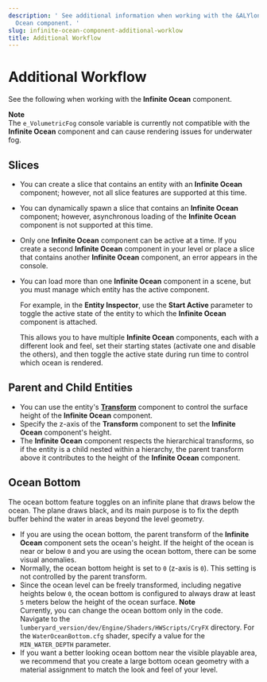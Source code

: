 ```yaml
---
description: ' See additional information when working with the &ALYlong; Infinite
  Ocean component. '
slug: infinite-ocean-component-additional-worklow
title: Additional Workflow
---
```

# Additional Workflow<a name="infinite-ocean-component-additional-worklow"></a>

See the following when working with the **Infinite Ocean** component\.

**Note**  
The `e_VolumetricFog` console variable is currently not compatible with the **Infinite Ocean** component and can cause rendering issues for underwater fog\.

## Slices<a name="infinite-ocean-component-working-with-slices"></a>
+ You can create a slice that contains an entity with an **Infinite Ocean** component; however, not all slice features are supported at this time\.
+ You can dynamically spawn a slice that contains an **Infinite Ocean** component; however, asynchronous loading of the **Infinite Ocean** component is not supported at this time\.
+ Only one **Infinite Ocean** component can be active at a time\. If you create a second **Infinite Ocean** component in your level or place a slice that contains another **Infinite Ocean** component, an error appears in the console\.
+ You can load more than one **Infinite Ocean** component in a scene, but you must manage which entity has the active component\.

  For example, in the **Entity Inspector**, use the **Start Active** parameter to toggle the active state of the entity to which the **Infinite Ocean** component is attached\.

  This allows you to have multiple **Infinite Ocean** components, each with a different look and feel, set their starting states \(activate one and disable the others\), and then toggle the active state during run time to control which ocean is rendered\.

## Parent and Child Entities<a name="infinite-ocean-component-working-with-parent-child-entities"></a>
+ You can use the entity's **[Transform](/docs/userguide/components/transform.md)** component to control the surface height of the **Infinite Ocean** component\.
+ Specify the z\-axis of the **Transform** component to set the **Infinite Ocean** component's height\.
+ The **Infinite Ocean** component respects the hierarchical transforms, so if the entity is a child nested within a hierarchy, the parent transform above it contributes to the height of the **Infinite Ocean** component\.

## Ocean Bottom<a name="infinite-ocean-component-working-with-ocean-bottom"></a>

The ocean bottom feature toggles on an infinite plane that draws below the ocean\. The plane draws black, and its main purpose is to fix the depth buffer behind the water in areas beyond the level geometry\. 
+ If you are using the ocean bottom, the parent transform of the **Infinite Ocean** component sets the ocean's height\. If the height of the ocean is near or below `0` and you are using the ocean bottom, there can be some visual anomalies\. 
+ Normally, the ocean bottom height is set to `0` \(z\-axis is `0`\)\. This setting is not controlled by the parent transform\. 
+ Since the ocean level can be freely transformed, including negative heights below `0`, the ocean bottom is configured to always draw at least `5` meters below the height of the ocean surface\.
**Note**  
Currently, you can change the ocean bottom only in the code\.   
Navigate to the `lumberyard_version/dev/Engine/Shaders/HWScripts/CryFX` directory\.
For the `WaterOceanBottom.cfg` shader, specify a value for the `MIN_WATER_DEPTH` parameter\.
+ If you want a better looking ocean bottom near the visible playable area, we recommend that you create a large bottom ocean geometry with a material assignment to match the look and feel of your level\.